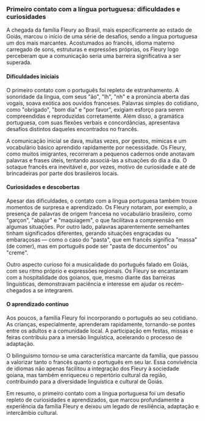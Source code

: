 ### Primeiro contato com a língua portuguesa: dificuldades e curiosidades

A chegada da família Fleury ao Brasil, mais especificamente ao estado de Goiás, marcou o início de uma série de desafios, sendo a língua portuguesa um dos mais marcantes. Acostumados ao francês, idioma materno carregado de sons, estruturas e expressões próprias, os Fleury logo perceberam que a comunicação seria uma barreira significativa a ser superada.

#### Dificuldades iniciais

O primeiro contato com o português foi repleto de estranhamento. A sonoridade da língua, com seus "ão", "lh", "nh" e a pronúncia aberta das vogais, soava exótica aos ouvidos franceses. Palavras simples do cotidiano, como "obrigado", "bom dia" e "por favor", exigiam esforço para serem compreendidas e reproduzidas corretamente. Além disso, a gramática portuguesa, com suas flexões verbais e concordâncias, apresentava desafios distintos daqueles encontrados no francês.

A comunicação inicial se dava, muitas vezes, por gestos, mímicas e um vocabulário básico aprendido rapidamente por necessidade. Os Fleury, como muitos imigrantes, recorreram a pequenos cadernos onde anotavam palavras e frases úteis, tentando associá-las a situações do dia a dia. O sotaque francês era inevitável e, por vezes, motivo de curiosidade e até de brincadeiras por parte dos brasileiros locais.

#### Curiosidades e descobertas

Apesar das dificuldades, o contato com a língua portuguesa também trouxe momentos de surpresa e aprendizado. Os Fleury notaram, por exemplo, a presença de palavras de origem francesa no vocabulário brasileiro, como "garçon", "abajur" e "maquiagem", o que facilitava a compreensão em algumas situações. Por outro lado, palavras aparentemente semelhantes tinham significados diferentes, gerando situações engraçadas ou embaraçosas — como o caso do "pasta", que em francês significa "massa" (de comer), mas em português pode ser "pasta de documentos" ou "creme".

Outro aspecto curioso foi a musicalidade do português falado em Goiás, com seu ritmo próprio e expressões regionais. Os Fleury se encantaram com a hospitalidade dos goianos, que, mesmo diante das barreiras linguísticas, demonstravam paciência e interesse em ajudar os recém-chegados a se integrarem.

#### O aprendizado contínuo

Aos poucos, a família Fleury foi incorporando o português ao seu cotidiano. As crianças, especialmente, aprenderam rapidamente, tornando-se pontes entre os adultos e a comunidade local. A participação em festas, missas e feiras contribuiu para a imersão linguística, acelerando o processo de adaptação.

O bilinguismo tornou-se uma característica marcante da família, que passou a valorizar tanto o francês quanto o português em seu lar. Essa convivência de idiomas não apenas facilitou a integração dos Fleury à sociedade goiana, mas também enriqueceu o repertório cultural da região, contribuindo para a diversidade linguística e cultural de Goiás.

Em resumo, o primeiro contato com a língua portuguesa foi um desafio repleto de curiosidades e aprendizados, que marcou profundamente a experiência da família Fleury e deixou um legado de resiliência, adaptação e intercâmbio cultural.